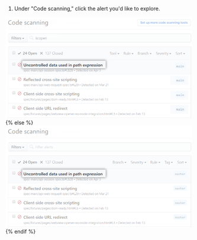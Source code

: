1. Under "Code scanning," click the alert you'd like to explore.

  ![List of alerts from {% data variables.product.prodname_code_scanning %}](/assets/images/help/repository/code-scanning-click-alert.png)
{% else %}
  ![List of alerts from {% data variables.product.prodname_code_scanning %}](/assets/images/enterprise/3.1/help/repository/code-scanning-click-alert.png)
{% endif %}
